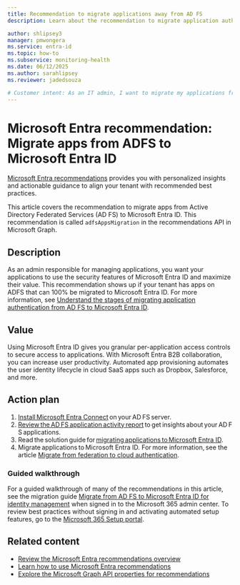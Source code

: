 ```yaml
---
title: Recommendation to migrate applications away from AD FS
description: Learn about the recommendation to migrate application authentication from AD FS to Microsoft Entra ID

author: shlipsey3
manager: pmwongera
ms.service: entra-id
ms.topic: how-to
ms.subservice: monitoring-health
ms.date: 06/12/2025
ms.author: sarahlipsey
ms.reviewer: jadedsouza

# Customer intent: As an IT admin, I want to migrate my applications from Active Directory Federated Services (AD FS) to Microsoft Entra ID so that I can take advantage of the security features of Microsoft Entra ID and maximize the value of my applications.
---
```

# Microsoft Entra recommendation: Migrate apps from ADFS to Microsoft Entra ID 

[Microsoft Entra recommendations](overview-recommendations.md) provides you with personalized insights and actionable guidance to align your tenant with recommended best practices.

This article covers the recommendation to migrate apps from Active Directory Federated Services (AD FS) to Microsoft Entra ID. This recommendation is called `adfsAppsMigration` in the recommendations API in Microsoft Graph.

## Description

As an admin responsible for managing applications, you want your applications to use the security features of Microsoft Entra ID and maximize their value. This recommendation shows up if your tenant has apps on ADFS that can 100% be migrated to Microsoft Entra ID. For more information, see [Understand the stages of migrating application authentication from AD FS to Microsoft Entra ID](../../identity/enterprise-apps/migrate-adfs-apps-stages.md).

## Value 

Using Microsoft Entra ID gives you granular per-application access controls to secure access to applications. With Microsoft Entra B2B collaboration, you can increase user productivity. Automated app provisioning automates the user identity lifecycle in cloud SaaS apps such as Dropbox, Salesforce, and more. 

## Action plan

1. [Install Microsoft Entra Connect](../../identity/hybrid/connect/how-to-connect-install-roadmap.md) on your AD FS server. 
1. [Review the AD FS application activity report](../../identity/enterprise-apps/migrate-adfs-application-activity.md) to get insights about your AD FS applications. 
1. Read the solution guide for [migrating applications to Microsoft Entra ID](../../identity/enterprise-apps/migrate-adfs-apps-stages.md). 
1. Migrate applications to Microsoft Entra ID. For more information, see the article [Migrate from federation to cloud authentication](../../identity/hybrid/connect/migrate-from-federation-to-cloud-authentication.md).

### Guided walkthrough

For a guided walkthrough of many of the recommendations in this article, see the migration guide [Migrate from AD FS to Microsoft Entra ID for identity management](https://go.microsoft.com/fwlink/?linkid=2225005) when signed in to the Microsoft 365 admin center. To review best practices without signing in and activating automated setup features, go to the [Microsoft 365 Setup portal](https://go.microsoft.com/fwlink/?linkid=2229256).

## Related content

- [Review the Microsoft Entra recommendations overview](overview-recommendations.md)
- [Learn how to use Microsoft Entra recommendations](howto-use-recommendations.md)
- [Explore the Microsoft Graph API properties for recommendations](/graph/api/resources/recommendation)
